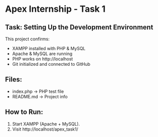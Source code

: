 # Apex Internship - Task 1

## Task: Setting Up the Development Environment

This project confirms:
- XAMPP installed with PHP & MySQL
- Apache & MySQL are running
- PHP works on http://localhost
- Git initialized and connected to GitHub

## Files:
- index.php → PHP test file
- README.md → Project info

## How to Run:
1. Start XAMPP (Apache + MySQL).
2. Visit http://localhost/apex_task1/